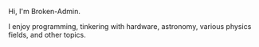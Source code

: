 Hi, I'm Broken-Admin. 

I enjoy programming, tinkering with hardware, astronomy, various physics fields, and other topics.
